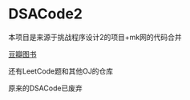 # DSACode2
本项目是来源于挑战程序设计2的项目+mk网的代码合并

[豆瓣图书](https://book.douban.com/subject/26886659/)

还有LeetCode题和其他OJ的仓库

原来的DSACode已废弃











